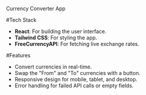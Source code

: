 Currency Converter App

#Tech Stack
- **React**: For building the user interface.
- **Tailwind CSS**: For styling the app.
- **FreeCurrencyAPI**: For fetching live exchange rates.

#Features
- Convert currencies in real-time.
- Swap the "From" and "To" currencies with a button.
- Responsive design for mobile, tablet, and desktop.
- Error handling for failed API calls or empty fields.


